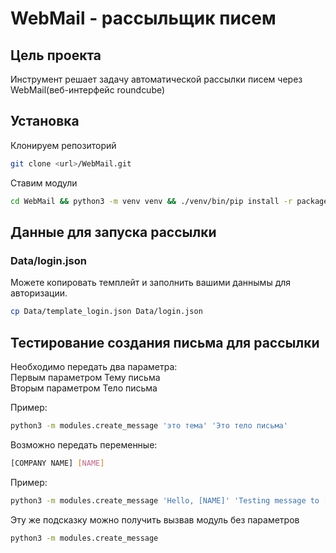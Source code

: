 # WebMail - рассыльщик писем

## Цель проекта
Инструмент решает задачу автоматической рассылки писем через WebMail(веб-интерфейс roundcube)

## Установка
Клонируем репозиторий
```sh
git clone <url>/WebMail.git
```
Ставим модули
```sh
cd WebMail && python3 -m venv venv && ./venv/bin/pip install -r package.txt
```

## Данные для запуска рассылки
### Data/login.json
Можете копировать темплейт и заполнить вашими даннымы для авторизации. 
```sh
cp Data/template_login.json Data/login.json
```

## Тестирование создания письма для рассылки
Необходимо передать два параметра:  
Первым параметром Тему письма  
Вторым параметром Тело письма  

Пример:
```sh
python3 -m modules.create_message 'это тема' 'Это тело письма'
```
Возможно передать переменные:  
```sh
[COMPANY NAME] [NAME]
```
Пример:
```sh
python3 -m modules.create_message 'Hello, [NAME]' 'Testing message to [COMPANY NAME]'
```
Эту же подсказку можно получить вызвав модуль без параметров
```sh
python3 -m modules.create_message
```

